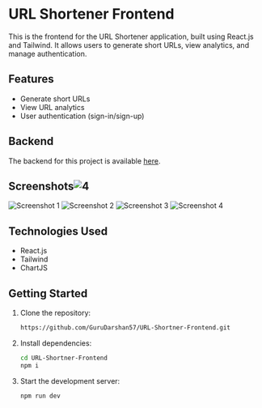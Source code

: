 # URL Shortener Frontend

This is the frontend for the URL Shortener application, built using React.js and Tailwind. It allows users to generate short URLs, view analytics, and manage authentication.

## Features

- Generate short URLs
- View URL analytics
- User authentication (sign-in/sign-up)

## Backend

The backend for this project is available [here](https://github.com/GuruDarshan57/URL-Shortner-Backend).

## Screenshots![4](https://github.com/user-attachments/assets/fbfb5e43-9649-4d24-936b-153e951b05d4)


![Screenshot 1](https://photos.app.goo.gl/AbGnLB4dDrWxiuUeA)
![Screenshot 2](path_to_image2)
![Screenshot 3](path_to_image3)
![Screenshot 4](path_to_image4)

## Technologies Used

- React.js
- Tailwind
- ChartJS

## Getting Started

1. Clone the repository:
    ```bash
    https://github.com/GuruDarshan57/URL-Shortner-Frontend.git
    ```
2. Install dependencies:
    ```bash
    cd URL-Shortner-Frontend
    npm i
    ```
3. Start the development server:
    ```bash
    npm run dev
    ```

